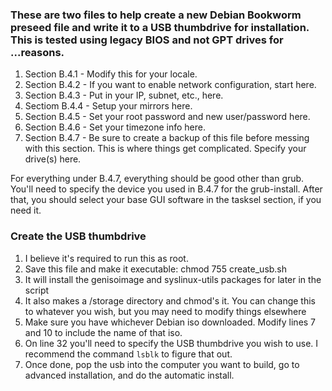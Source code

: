 ### These are two files to help create a new Debian Bookworm preseed file and write it to a USB thumbdrive for installation.  This is tested using legacy BIOS and not GPT drives for ...reasons.

1. Section B.4.1 - Modify this for your locale.
2. Section B.4.2 - If you want to enable network configuration, start here.
3. Section B.4.3 - Put in your IP, subnet, etc., here.
4. Sectiom B.4.4 - Setup your mirrors here.
5. Section B.4.5 - Set your root password and new user/password here.
6. Section B.4.6 - Set your timezone info here.
7. Section B.4.7 - Be sure to create a backup of this file before messing with this section.  This is where things get complicated.  Specify your drive(s) here.


For everything under B.4.7, everything should be good other than grub.  You'll need to specify the device you used in B.4.7 for the grub-install.  After that, you should select your base GUI software in the tasksel section, if you need it.


### Create the USB thumbdrive

1. I believe it's required to run this as root. 
2. Save this file and make it executable:  chmod 755 create_usb.sh
3. It will install the genisoimage and syslinux-utils packages for later in the script
4. It also makes a /storage directory and chmod's it.  You can change this to whatever you wish, but you may need to modify things elsewhere
5. Make sure you have whichever Debian iso downloaded.  Modify lines 7 and 10 to include the name of that iso.
6. On line 32 you'll need to specify the USB thumbdrive you wish to use.  I recommend the command `lsblk` to figure that out.
7. Once done, pop the usb into the computer you want to build, go to advanced installation, and do the automatic install.

